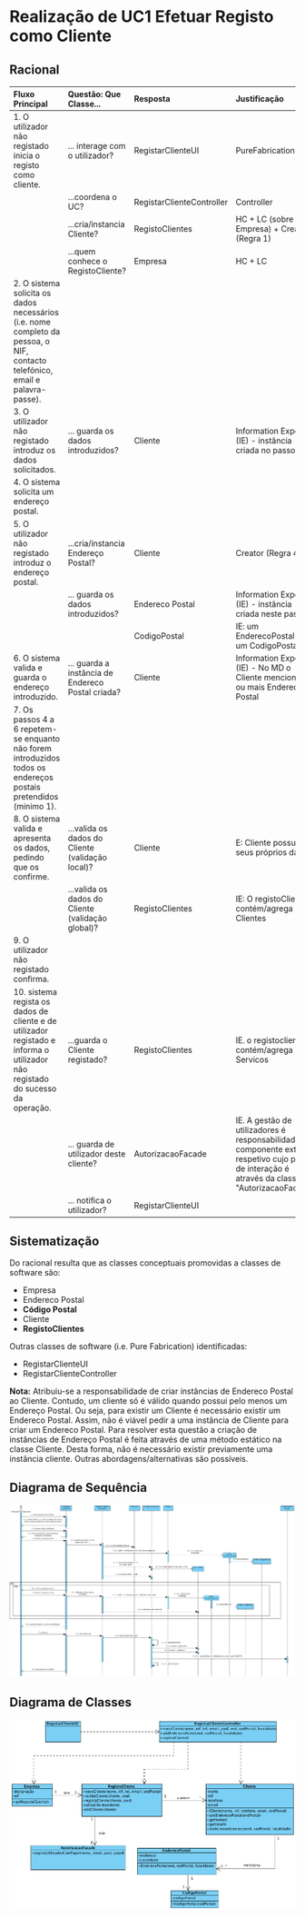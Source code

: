 # Realização de UC1 Efetuar Registo como Cliente

## Racional

| Fluxo Principal                                                                                        | Questão: Que Classe...                                      | Resposta                                       | Justificação                                                                                                         |
|:-------------------------------------------------------------------------------------------------------|:------------------------------------------------------------|:-----------------------------------------------|:---------------------------------------------------------------------------------------------------------------------|
|1. O utilizador não registado inicia o registo como cliente.|... interage com o utilizador?|RegistarClienteUI|PureFabrication|
||...coordena o UC?|RegistarClienteController|Controller|
||...cria/instancia Cliente?|RegistoClientes| HC + LC (sobre Empresa) + Creator (Regra 1)|
||...quem conhece o RegistoCliente?|Empresa| HC + LC |
|2. O sistema solicita os dados necessários (i.e. nome completo da pessoa, o NIF, contacto telefónico, email e palavra-passe).| | | |
|3. O utilizador não registado introduz os dados solicitados.| ... guarda os dados introduzidos?|Cliente|Information Expert (IE) - instância criada no passo 1|
|4. O sistema solicita um endereço postal.||||
|5. O utilizador não registado introduz o endereço postal.|...cria/instancia Endereço Postal?|Cliente|Creator (Regra 4)|
|| ... guarda os dados introduzidos?| Endereco Postal|Information Expert (IE) - instância criada neste passo|
|||CodigoPostal| IE: um EnderecoPostal tem um CodigoPostal|
|6. O sistema valida e guarda o endereço introduzido.|... guarda a instância de Endereco Postal criada?| Cliente|Information Expert (IE) - No MD o Cliente menciona um ou mais Endereco Postal|
|7. Os passos 4 a 6 repetem-se enquanto não forem introduzidos todos os endereços postais pretendidos (minimo 1).||||
|8. O sistema valida e apresenta os dados, pedindo que os confirme.|...valida os dados do Cliente (validação local)?|Cliente|E: Cliente possui os seus próprios dados|
||...valida os dados do Cliente (validação global)?|RegistoClientes|IE: O registoClientes contém/agrega Clientes|
|9. O utilizador não registado confirma. ||||
|10. sistema regista os dados de cliente e de utilizador registado e informa o utilizador não registado do sucesso da operação.|...guarda o Cliente registado?|RegistoClientes|IE. o registoclientes contém/agrega Servicos|
|| ... guarda de utilizador deste cliente?  | AutorizacaoFacade | IE. A gestão de utilizadores é responsabilidade do componente externo respetivo cujo ponto de interação é através da classe "AutorizacaoFacade" |   
|| ... notifica o utilizador?  | RegistarClienteUI | |                                               

## Sistematização ##

 Do racional resulta que as classes conceptuais promovidas a classes de software são:

 * Empresa
 * Endereco Postal
 * **Código Postal**
 * Cliente
 * **RegistoClientes**

Outras classes de software (i.e. Pure Fabrication) identificadas:  

 * RegistarClienteUI  
 * RegistarClienteController


**Nota:** Atribuiu-se a responsabilidade de criar instâncias de Endereco Postal ao Cliente.
Contudo, um cliente só é válido quando possui pelo menos um Endereço Postal.
Ou seja, para existir um Cliente é necessário existir um Endereco Postal. 
Assim, não é viável pedir a uma instância de Cliente para criar um Endereco Postal.
Para resolver esta questão a criação de instâncias de Endereço Postal é feita através de uma método estático na classe Cliente. Desta forma, não é necessário existir previamente uma instância cliente. Outras abordagens/alternativas são possíveis.


##	Diagrama de Sequência

![SD_UC1_IT2.png](SD_UC1_IT2.png)


##	Diagrama de Classes

![CD_UC1_IT2.png](CD_UC1_IT2.png)